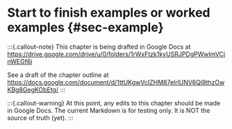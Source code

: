 # Start to finish examples or worked examples {#sec-example}

:::{.callout-note}
This chapter is being drafted in Google Docs at
<https://drive.google.com/drive/u/0/folders/1rWxFtzk1kyUSRJPDgPWwlmVCjnWEGf6i>

See a draft of the chapter outline at
<https://docs.google.com/document/d/1ttUKgwVcIZHM87elrlUNV6Qi9thzOwKBg8GegKObEtg/>
:::

:::{.callout-warning}
At this point, any edits to this chapter should be made in Google Docs.
The current Markdown is for testing only.
It is NOT the source of truth (yet).
:::
